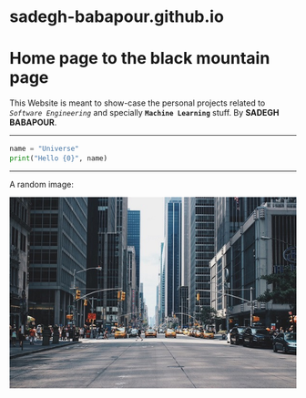# sadegh-babapour.github.io
# Home page to the black mountain page

This Website is meant to show-case the personal projects related to *```Software Engineering```* and specially **```Machine Learning```** stuff.
By **SADEGH BABAPOUR**.


--------------------------------------------------
```python
name = "Universe"
print("Hello {0}", name)
```

--------------------------------------------------
A random image: 


![alt text](https://raw.githubusercontent.com/sadegh-babapour/sadegh-babapour.github.io/master/assets/images/urban.png "Urban area")
